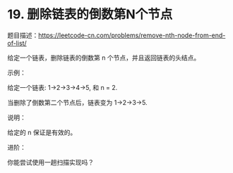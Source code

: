 # 19. 删除链表的倒数第N个节点
题目描述：https://leetcode-cn.com/problems/remove-nth-node-from-end-of-list/  

给定一个链表，删除链表的倒数第 n 个节点，并且返回链表的头结点。

示例：

给定一个链表: 1->2->3->4->5, 和 n = 2.

当删除了倒数第二个节点后，链表变为 1->2->3->5.  

说明：

给定的 n 保证是有效的。

进阶：

你能尝试使用一趟扫描实现吗？
